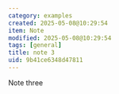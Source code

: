 ```yaml
---
category: examples
created: 2025-05-08@10:29:54
item: Note
modified: 2025-05-08@10:29:54
tags: [general]
title: note 3
uid: 9b41ce6348d47811
---
```


Note three